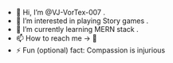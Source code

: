 - 👋 Hi, I’m @VJ-VorTex-007 .
- 👀 I’m interested in playing Story games .
- 🌱 I’m currently learning MERN stack .
- 📫 How to reach me -> 👻
- ⚡ Fun (optional) fact: Compassion is injurious


